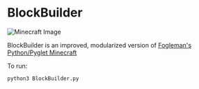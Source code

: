 # BlockBuilder

![Minecraft Image](https://i.imgur.com/JYylOMj.png)

BlockBuilder is an improved, modularized version of [Fogleman's Python/Pyglet Minecraft](https://github.com/fogleman/Minecraft)

To run:
```
python3 BlockBuilder.py
```


